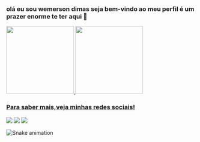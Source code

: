 ### olá  eu sou wemerson dimas seja bem-vindo ao meu perfil é um prazer enorme te ter aqui 👋
 <div>
   <a href="https://github.com/wemersonDimas">
   <img height="180em" src="https://github-readme-stats.vercel.app/api?username=wemersonDimas&show_icons=false&theme=dark&include_all_commits=true&count_private=true"/>
   <img height="180em" src="https://github-readme-stats.vercel.app/api/top-langs/?username=wemersonDimas&layout=compact&langs_count=6&theme=dark"/>


 
 <br>
 
  ### Para saber mais,veja minhas redes sociais!
 
<div> 

  <a href="https://instagram.com/dimaswemerson" target="_blank"><img src="https://img.shields.io/badge/-Instagram-%23E4405F?style=for-the-badge&logo=instagram&logoColor=white" target="_blank"></a>
<a href = "mailto:wemersondimas@gmail.com"><img src="https://img.shields.io/badge/-Gmail-%23333?style=for-the-badge&logo=gmail&logoColor=white" target="_blank"></a>
<a href = "whatsapp:contact=015555555555@s.whatsapp.com&message="><img src="h[ttps://img.shields.io/badge/WhatsApp-25D366?style=for-the-badge&logo=whatsapp&logoColor=white](https://api.whatsapp.com/send?phone=5531999525914)" target="_green"></a>
 
 ![Snake animation](https://github.com/wemersonDimas/wemersonDimas/blob/output/github-contribution-grid-snake.svg)
 
</div>

